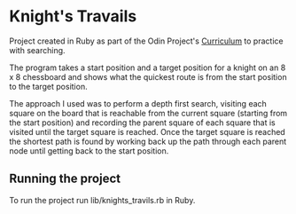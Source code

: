 # Knight's Travails
Project created in Ruby as part of the Odin Project's [Curriculum](https://www.theodinproject.com/paths/full-stack-ruby-on-rails/courses/ruby-programming/lessons/knights-travails) to practice with searching.

The program takes a start position and a target position for a knight on an 8 x 8 chessboard and shows what the quickest route is from the start position to the target position. 

The approach I used was to perform a depth first search, visiting each square on the board that is reachable from the current square (starting from the start position) and recording the parent square
of each square that is visited until the target square is reached. Once the target square is reached the shortest path is found by working back up the path through each parent node until getting 
back to the start position.

## Running the project
To run the project run lib/knights_travils.rb in Ruby.
